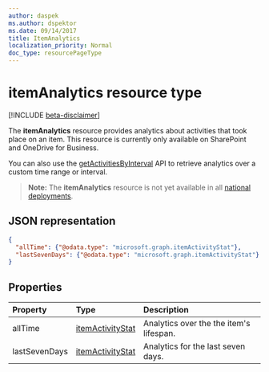 ```yaml
---
author: daspek
ms.author: dspektor
ms.date: 09/14/2017
title: ItemAnalytics
localization_priority: Normal
doc_type: resourcePageType
---
```

# itemAnalytics resource type

[!INCLUDE [beta-disclaimer](../../includes/beta-disclaimer.md)]

The **itemAnalytics** resource provides analytics about activities that took place on an item. This resource is currently only available on SharePoint and OneDrive for Business.

You can also use the [getActivitiesByInterval][] API to retrieve analytics over a custom time range or interval.

>**Note:** The **itemAnalytics** resource is not yet available in all [national deployments](/graph/deployments).

## JSON representation

<!-- {
  "blockType": "resource",
  "optionalProperties": [ ],
  "@type": "microsoft.graph.itemAnalytics",
  "@type.aka": "oneDrive.analytics"
}-->

```json
{
  "allTime": {"@odata.type": "microsoft.graph.itemActivityStat"},
  "lastSevenDays": {"@odata.type": "microsoft.graph.itemActivityStat"}
}
```

## Properties

| Property      | Type                 | Description
|:--------------|:---------------------|:--------------------------------------
| allTime       | [itemActivityStat][] | Analytics over the the item's lifespan.
| lastSevenDays | [itemActivityStat][] | Analytics for the last seven days.

[itemActivityStat]: itemactivitystat.md


[getActivitiesByInterval]: ../api/itemactivity-getbyinterval.md

<!--
{
  "type": "#page.annotation",
  "description": "The ItemAnalytics object provides analytics about activities that took place on an item.",
  "keywords": "activities,activity,action,analytics",
  "section": "documentation",
  "tocPath": "Resources/ItemAnalytics",
  "suppressions": []
}
-->
